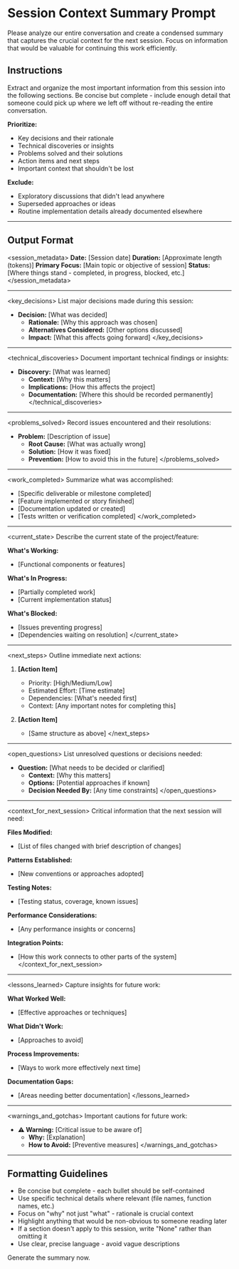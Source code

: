 # Session Context Summary Prompt

Please analyze our entire conversation and create a condensed summary that captures the crucial context for the next session. Focus on information that would be valuable for continuing this work efficiently.

## Instructions

Extract and organize the most important information from this session into the following sections. Be concise but complete - include enough detail that someone could pick up where we left off without re-reading the entire conversation.

**Prioritize:**

- Key decisions and their rationale
- Technical discoveries or insights
- Problems solved and their solutions
- Action items and next steps
- Important context that shouldn't be lost

**Exclude:**

- Exploratory discussions that didn't lead anywhere
- Superseded approaches or ideas
- Routine implementation details already documented elsewhere

---

## Output Format

<session_metadata>
**Date:** [Session date]
**Duration:** [Approximate length (tokens)]
**Primary Focus:** [Main topic or objective of session]
**Status:** [Where things stand - completed, in progress, blocked, etc.]
</session_metadata>

---

<key_decisions>
List major decisions made during this session:

- **Decision:** [What was decided]
  - **Rationale:** [Why this approach was chosen]
  - **Alternatives Considered:** [Other options discussed]
  - **Impact:** [What this affects going forward]
</key_decisions>

---

<technical_discoveries>
Document important technical findings or insights:

- **Discovery:** [What was learned]
  - **Context:** [Why this matters]
  - **Implications:** [How this affects the project]
  - **Documentation:** [Where this should be recorded permanently]
</technical_discoveries>

---

<problems_solved>
Record issues encountered and their resolutions:

- **Problem:** [Description of issue]
  - **Root Cause:** [What was actually wrong]
  - **Solution:** [How it was fixed]
  - **Prevention:** [How to avoid this in the future]
</problems_solved>

---

<work_completed>
Summarize what was accomplished:

- [Specific deliverable or milestone completed]
- [Feature implemented or story finished]
- [Documentation updated or created]
- [Tests written or verification completed]
</work_completed>

---

<current_state>
Describe the current state of the project/feature:

**What's Working:**

- [Functional components or features]

**What's In Progress:**

- [Partially completed work]
- [Current implementation status]

**What's Blocked:**

- [Issues preventing progress]
- [Dependencies waiting on resolution]
</current_state>

---

<next_steps>
Outline immediate next actions:

1. **[Action Item]**
   - Priority: [High/Medium/Low]
   - Estimated Effort: [Time estimate]
   - Dependencies: [What's needed first]
   - Context: [Any important notes for completing this]

2. **[Action Item]**
   - [Same structure as above]
</next_steps>

---

<open_questions>
List unresolved questions or decisions needed:

- **Question:** [What needs to be decided or clarified]
  - **Context:** [Why this matters]
  - **Options:** [Potential approaches if known]
  - **Decision Needed By:** [Any time constraints]
</open_questions>

---

<context_for_next_session>
Critical information that the next session will need:

**Files Modified:**

- [List of files changed with brief description of changes]

**Patterns Established:**

- [New conventions or approaches adopted]

**Testing Notes:**

- [Testing status, coverage, known issues]

**Performance Considerations:**

- [Any performance insights or concerns]

**Integration Points:**

- [How this work connects to other parts of the system]
</context_for_next_session>

---

<lessons_learned>
Capture insights for future work:

**What Worked Well:**

- [Effective approaches or techniques]

**What Didn't Work:**

- [Approaches to avoid]

**Process Improvements:**

- [Ways to work more effectively next time]

**Documentation Gaps:**

- [Areas needing better documentation]
</lessons_learned>

---

<warnings_and_gotchas>
Important cautions for future work:

- **⚠️ Warning:** [Critical issue to be aware of]
  - **Why:** [Explanation]
  - **How to Avoid:** [Preventive measures]
</warnings_and_gotchas>

---

## Formatting Guidelines

- Be concise but complete - each bullet should be self-contained
- Use specific technical details where relevant (file names, function names, etc.)
- Focus on "why" not just "what" - rationale is crucial context
- Highlight anything that would be non-obvious to someone reading later
- If a section doesn't apply to this session, write "None" rather than omitting it
- Use clear, precise language - avoid vague descriptions

Generate the summary now.
